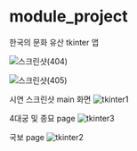 # module_project
한국의 문화 유산 tkinter 앱

![스크린샷(404)](https://user-images.githubusercontent.com/65655570/215270959-415cb441-42e9-4b0b-9361-e11c304118cf.png)

![스크린샷(405)](https://user-images.githubusercontent.com/65655570/215270966-7ae6a30d-9a0c-4f76-b015-5b2e4236ba23.png)


시연 스크린샷
main 화면
![tkinter1](https://user-images.githubusercontent.com/65655570/215270976-81296c00-6ada-43c3-9650-eef36f8037db.png)

4대궁 및 종묘 page
![tkinter3](https://user-images.githubusercontent.com/65655570/215271164-60bd19e3-2065-4935-b6da-87b71dc9b8bc.png)

국보 page
![tkinter2](https://user-images.githubusercontent.com/65655570/215271167-09a19274-470c-46e6-ae37-5d5a7585d872.png)
